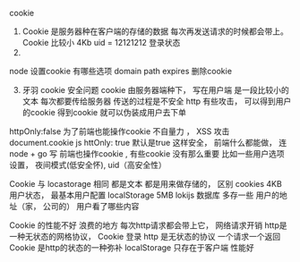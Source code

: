 cookie 

1. Cookie 是服务器种在客户端的存储的数据
  每次再发送请求的时候都会带上。 
  Cookie 比较小  4Kb   uid = 12121212
  登录状态 
2. 
  node  设置cookie 
  有哪些选项
  domain
  path 
  expires 删除cookie

3. 牙羽
  cookie 安全问题
  cookie 由服务器端种下， 写在用户端
  是一段比较小的文本
  每次都要传给服务器
  传送的过程是不安全  http
  有些攻击， 可以得到用户的cookie 
  得到cookie 就可以伪装成用户去下单

  httpOnly:false 为了前端也能操作cookie 不自量力 ， XSS 攻击 
  document.cookie  js 
  httOnly: true  默认是true 
  这样安全， 
  前端什么都能做， 连node + go 写 
  前端也操作cookie , 有些cookie 没有那么重要
  比如一些用户选项设置， 夜间模式(低安全怀), uid（高安全性）

  Cookie 与 locastorage 
  相同 都是文本 
  都是用来做存储的， 区别 
  cookies 4KB  用户状态， 最基本用户配置
  localStorage 5MB  lokijs 数据库 多存一些
  用户的地址（家， 公司的） 用户看了哪些内容 

  Cookie 的性能不好 
  浪费的地方 每次http请求都会带上它， 网络请求开销
  http是一种无状态的网格协议， Cookie 登录
  http 是无状态的协议 一个请求一个返回 
  Cookie 是http的状态的一种弥补
  localStorage 只存在于客户端 性能好